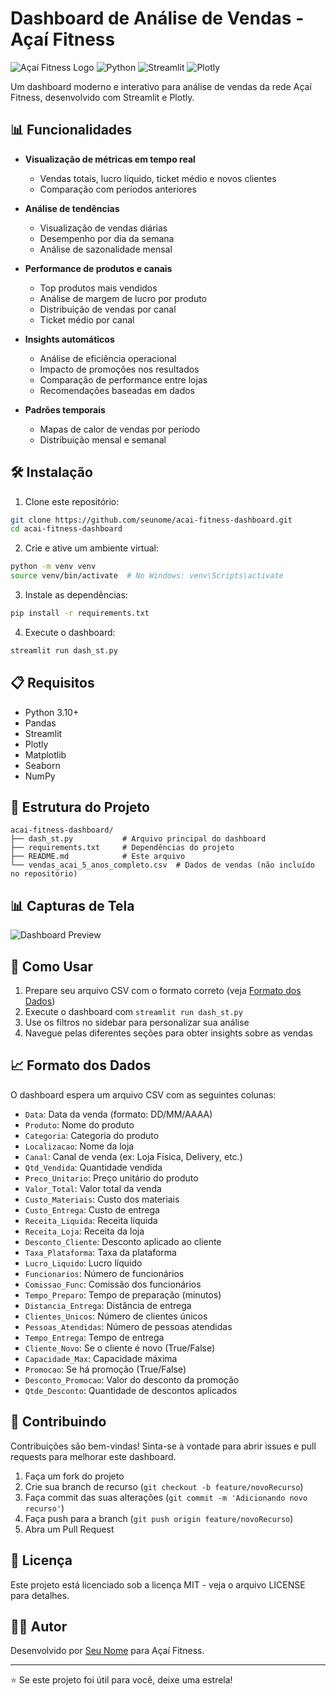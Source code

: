 # Dashboard de Análise de Vendas - Açaí Fitness

![Açaí Fitness Logo](https://img.shields.io/badge/Açaí_Fitness-Dashboard-purple)
![Python](https://img.shields.io/badge/Python-3.10+-blue)
![Streamlit](https://img.shields.io/badge/Streamlit-1.12+-red)
![Plotly](https://img.shields.io/badge/Plotly-5.10+-green)

Um dashboard moderno e interativo para análise de vendas da rede Açaí Fitness, desenvolvido com Streamlit e Plotly.

## 📊 Funcionalidades

- **Visualização de métricas em tempo real**
  - Vendas totais, lucro líquido, ticket médio e novos clientes
  - Comparação com períodos anteriores
  
- **Análise de tendências**
  - Visualização de vendas diárias
  - Desempenho por dia da semana
  - Análise de sazonalidade mensal
  
- **Performance de produtos e canais**
  - Top produtos mais vendidos
  - Análise de margem de lucro por produto
  - Distribuição de vendas por canal
  - Ticket médio por canal
  
- **Insights automáticos**
  - Análise de eficiência operacional
  - Impacto de promoções nos resultados
  - Comparação de performance entre lojas
  - Recomendações baseadas em dados

- **Padrões temporais**
  - Mapas de calor de vendas por período
  - Distribuição mensal e semanal

## 🛠️ Instalação

1. Clone este repositório:
```bash
git clone https://github.com/seunome/acai-fitness-dashboard.git
cd acai-fitness-dashboard
```

2. Crie e ative um ambiente virtual:
```bash
python -m venv venv
source venv/bin/activate  # No Windows: venv\Scripts\activate
```

3. Instale as dependências:
```bash
pip install -r requirements.txt
```

4. Execute o dashboard:
```bash
streamlit run dash_st.py
```

## 📋 Requisitos

- Python 3.10+
- Pandas
- Streamlit
- Plotly
- Matplotlib
- Seaborn
- NumPy

## 📁 Estrutura do Projeto

```
acai-fitness-dashboard/
├── dash_st.py           # Arquivo principal do dashboard
├── requirements.txt     # Dependências do projeto
├── README.md            # Este arquivo
└── vendas_acai_5_anos_completo.csv  # Dados de vendas (não incluído no repositório)
```

## 📊 Capturas de Tela

![Dashboard Preview](dashboard_preview.png)

## 🚀 Como Usar

1. Prepare seu arquivo CSV com o formato correto (veja [Formato dos Dados](#-formato-dos-dados))
2. Execute o dashboard com `streamlit run dash_st.py`
3. Use os filtros no sidebar para personalizar sua análise
4. Navegue pelas diferentes seções para obter insights sobre as vendas

## 📈 Formato dos Dados

O dashboard espera um arquivo CSV com as seguintes colunas:

- `Data`: Data da venda (formato: DD/MM/AAAA)
- `Produto`: Nome do produto
- `Categoria`: Categoria do produto
- `Localizacao`: Nome da loja
- `Canal`: Canal de venda (ex: Loja Física, Delivery, etc.)
- `Qtd_Vendida`: Quantidade vendida
- `Preco_Unitario`: Preço unitário do produto
- `Valor_Total`: Valor total da venda
- `Custo_Materiais`: Custo dos materiais
- `Custo_Entrega`: Custo de entrega
- `Receita_Liquida`: Receita líquida
- `Receita_Loja`: Receita da loja
- `Desconto_Cliente`: Desconto aplicado ao cliente
- `Taxa_Plataforma`: Taxa da plataforma
- `Lucro_Liquido`: Lucro líquido
- `Funcionarios`: Número de funcionários
- `Comissao_Func`: Comissão dos funcionários
- `Tempo_Preparo`: Tempo de preparação (minutos)
- `Distancia_Entrega`: Distância de entrega
- `Clientes_Unicos`: Número de clientes únicos
- `Pessoas_Atendidas`: Número de pessoas atendidas
- `Tempo_Entrega`: Tempo de entrega
- `Cliente_Novo`: Se o cliente é novo (True/False)
- `Capacidade_Max`: Capacidade máxima
- `Promocao`: Se há promoção (True/False)
- `Desconto_Promocao`: Valor do desconto da promoção
- `Qtde_Desconto`: Quantidade de descontos aplicados

## 🤝 Contribuindo

Contribuições são bem-vindas! Sinta-se à vontade para abrir issues e pull requests para melhorar este dashboard.

1. Faça um fork do projeto
2. Crie sua branch de recurso (`git checkout -b feature/novoRecurso`)
3. Faça commit das suas alterações (`git commit -m 'Adicionando novo recurso'`)
4. Faça push para a branch (`git push origin feature/novoRecurso`)
5. Abra um Pull Request

## 📄 Licença

Este projeto está licenciado sob a licença MIT - veja o arquivo LICENSE para detalhes.

## 👨‍💻 Autor

Desenvolvido por [Seu Nome](https://github.com/seunome) para Açaí Fitness.

---

⭐️ Se este projeto foi útil para você, deixe uma estrela!
